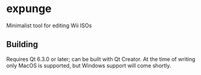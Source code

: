 # expunge
Minimalist tool for editing Wii ISOs

## Building
Requires Qt 6.3.0 or later; can be built with Qt Creator. At the time of writing only MacOS is supported, but Windows support will come shortly.

